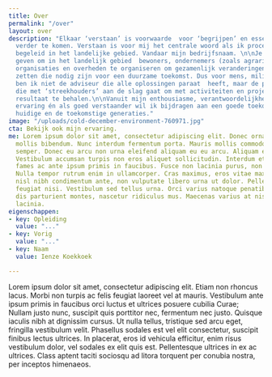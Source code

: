 ```yaml
---
title: Over
permalink: "/over"
layout: over
description: "Elkaar ‘verstaan’ is voorwaarde  voor ‘begrijpen’ en essentieel om samen
  verder te komen. Verstaan is voor mij het centrale woord als ik processen en projecten
  begeleid in het landelijke gebied. Vandaar mijn bedrijfsnaam. \n\nJe kunt mij opdracht
  geven om in het landelijk gebied  bewoners, ondernemers (zoals agrariërs), maatschappelijke
  organisaties en overheden te organiseren om gezamenlijk veranderingen in gang te
  zetten die nodig zijn voor een duurzame toekomst. Dus voor mens, milieu en economie.\n\nDaarbij
  ben ik niet de adviseur die alle oplossingen paraat  heeft, maar de procesbegeleider
  die met ‘streekhouders’ aan de slag gaat om met activiteiten en projecten een optimaal
  resultaat te behalen.\n\nVanuit mijn enthousiasme, verantwoordelijkheidsgevoel,
  ervaring én als goed verstaander wil ik bijdragen aan een goede toekomst voor de
  huidige en de toekomstige generaties."
image: "/uploads/cold-december-environment-760971.jpg"
cta: Bekijk ook mijn ervaring.
me: Lorem ipsum dolor sit amet, consectetur adipiscing elit. Donec ornare dui in lectus
  mollis bibendum. Nunc interdum fermentum porta. Mauris mollis commodo libero sed
  semper. Donec eu arcu non urna eleifend aliquam eu eu arcu. Aliquam erat volutpat.
  Vestibulum accumsan turpis non eros aliquet sollicitudin. Interdum et malesuada
  fames ac ante ipsum primis in faucibus. Fusce non lacinia purus, non volutpat tellus.
  Nulla tempor rutrum enim in ullamcorper. Cras maximus, eros vitae maximus semper,
  nisl nibh condimentum ante, non vulputate libero urna ut dolor. Pellentesque quis
  feugiat nisi. Vestibulum sed tellus urna. Orci varius natoque penatibus et magnis
  dis parturient montes, nascetur ridiculus mus. Maecenas varius at nisi tincidunt
  lacinia.
eigenschappen:
- key: Opleiding
  value: "..."
- key: Vorig
  value: "..."
- key: Naam
  value: Ienze Koekkoek

---
```

Lorem ipsum dolor sit amet, consectetur adipiscing elit. Etiam non rhoncus lacus. Morbi non turpis ac felis
feugiat laoreet vel at mauris. Vestibulum ante ipsum primis in faucibus orci luctus et ultrices posuere
cubilia Curae; Nullam justo nunc, suscipit quis porttitor nec, fermentum nec justo. Quisque iaculis nibh at
dignissim cursus. Ut nulla tellus, tristique sed arcu eget, fringilla vestibulum velit. Phasellus sodales
est vel elit consectetur, suscipit finibus lectus ultrices. In placerat, eros id vehicula efficitur, enim
risus vestibulum dolor, vel sodales ex elit quis est. Pellentesque ultrices in ex ac ultrices. Class aptent
taciti sociosqu ad litora torquent per conubia nostra, per inceptos himenaeos.